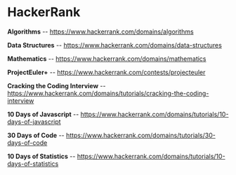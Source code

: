 # HackerRank


**Algorithms** -- https://www.hackerrank.com/domains/algorithms

**Data Structures** -- https://www.hackerrank.com/domains/data-structures

**Mathematics** -- https://www.hackerrank.com/domains/mathematics

**ProjectEuler+** -- https://www.hackerrank.com/contests/projecteuler

**Cracking the Coding Interview** -- https://www.hackerrank.com/domains/tutorials/cracking-the-coding-interview

**10 Days of Javascript** -- https://www.hackerrank.com/domains/tutorials/10-days-of-javascript

**30 Days of Code** -- https://www.hackerrank.com/domains/tutorials/30-days-of-code

**10 Days of Statistics** -- https://www.hackerrank.com/domains/tutorials/10-days-of-statistics
